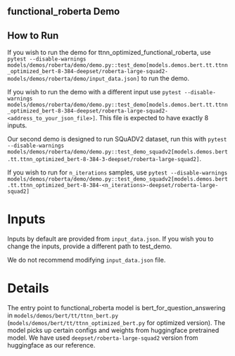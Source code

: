 ## functional_roberta Demo
## How to Run

If you wish to run the demo for ttnn_optimized_functional_roberta, use `pytest --disable-warnings models/demos/roberta/demo/demo.py::test_demo[models.demos.bert.tt.ttnn_optimized_bert-8-384-deepset/roberta-large-squad2-models/demos/roberta/demo/input_data.json]` to run the demo.

If you wish to run the demo with a different input use `pytest --disable-warnings models/demos/roberta/demo/demo.py::test_demo[models.demos.bert.tt.ttnn_optimized_bert-8-384-deepset/roberta-large-squad2-<address_to_your_json_file>]`. This file is expected to have exactly 8 inputs.

Our second demo is designed to run SQuADV2 dataset, run this with `pytest --disable-warnings models/demos/roberta/demo/demo.py::test_demo_squadv2[models.demos.bert.tt.ttnn_optimized_bert-8-384-3-deepset/roberta-large-squad2]`.

If you wish to run for `n_iterations` samples, use `pytest --disable-warnings models/demos/roberta/demo/demo.py::test_demo_squadv2[models.demos.bert.tt.ttnn_optimized_bert-8-384-<n_iterations>-deepset/roberta-large-squad2]`


# Inputs
Inputs by default are provided from `input_data.json`. If you wish you to change the inputs, provide a different path to test_demo.

We do not recommend modifying `input_data.json` file.

# Details
The entry point to  functional_roberta model is bert_for_question_answering in `models/demos/bert/tt/ttnn_bert.py` (`models/demos/bert/tt/ttnn_optimized_bert.py` for optimized version). The model picks up certain configs and weights from huggingface pretrained model. We have used `deepset/roberta-large-squad2` version from huggingface as our reference.

